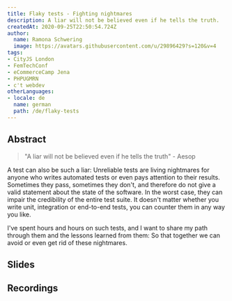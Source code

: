```yaml
---
title: Flaky tests - Fighting nightmares
description: A liar will not be believed even if he tells the truth.
createdAt: 2020-09-25T22:50:54.724Z
author:
  name: Ramona Schwering
  image: https://avatars.githubusercontent.com/u/29896429?s=120&v=4
tags:
- CityJS London
- FemTechConf
- eCommerceCamp Jena
- PHPUGMRN
- c't webdev
otherLanguages:
- locale: de
  name: german
  path: /de/flaky-tests
---
```


## Abstract

> "A liar will not be believed even if he tells the truth" - Aesop

A test can also be such a liar: Unreliable tests are living nightmares for anyone who writes automated tests or even pays attention to their results. Sometimes they pass, sometimes they don't, and therefore do not give a valid statement about the state of the software. In the worst case, they can impair the credibility of the entire test suite. It doesn't matter whether you write unit, integration or end-to-end tests, you can counter them in any way you like.
 
I've spent hours and hours on such tests, and I want to share my path through them and the lessons learned from them: So that together we can avoid or even get rid of these nightmares.

## Slides

<media-grid :media="[{
name: 'Slides',
description: 'You can find the slides of the talk on speakerdeck',
url: 'https://speakerdeck.com/leichteckig/flaky-tests-fighting-nightmares-60a9a604-cbce-4ad1-8a10-664fed9d1a8b'
}]"></media-grid>

## Recordings

<media-grid :media="[{
  name: 'CityJS',
  url: 'https://www.youtube-nocookie.com/embed/5VMvCZaGW_c'
  }, {
  name: 'eCommerce Camp Jena',
  url: 'https://www.youtube-nocookie.com/embed/tf4tQKDcww0'
}]"></media-grid>
